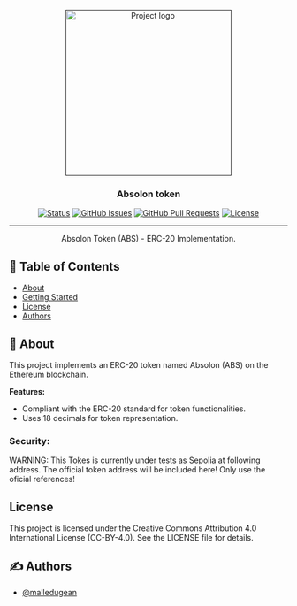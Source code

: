 <p align="center">
  <a href="" rel="noopener">
 <img width=300px height=300px src="https://i.imgur.com/baMZ8Zn.png" alt="Project logo"></a>

</p>

<h3 align="center">Absolon token</h3>

<div align="center">

[![Status](https://img.shields.io/badge/status-active-success.svg)]()
[![GitHub Issues](https://img.shields.io/github/issues/malledugean/absolon_token.svg)](https://github.com/malledugean/absolon_token/issues)
[![GitHub Pull Requests](https://img.shields.io/github/issues-pr/malledugean/absolon_token.svg)](https://github.com/malledugean/absolon_token/pulls)
[![License](https://img.shields.io/badge/license-CC--BY--4.0-blue.svg)](/LICENSE)

</div>

---

<p align="center"> Absolon Token (ABS) - ERC-20 Implementation.
    <br> 
</p>

## 📝 Table of Contents

-   [About](#about)
-   [Getting Started](#getting_started)
-   [License](#licensed)
-   [Authors](#authors)

## 🧐 About <a name = "about"></a>

This project implements an ERC-20 token named Absolon (ABS) on the Ethereum blockchain.

**Features:**

-   Compliant with the ERC-20 standard for token functionalities.
-   Uses 18 decimals for token representation.

### Security:

WARNING: This Tokes is currently under tests as Sepolia at following address.
The official token address will be included here! Only use the oficial references!

## License <a name = "licensed"></a>

This project is licensed under the Creative Commons Attribution 4.0 International License (CC-BY-4.0). See the LICENSE file for details.

## ✍️ Authors <a name = "authors"></a>

-   [@malledugean](https://github.com/malledugean)
